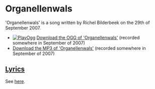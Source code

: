# Organellenwals

'Organellenwals' is a song written by Richel Bilderbeek on the 29th of September 2007.

- [![PlayOgg](http://static.fsf.org/playogg/Play_ogg_80x15.png "I support PlayOgg!")](http://playogg.org)
  [Download the OGG of 'Organellenwals'](http://www.richelbilderbeek.nl/CD07_Organellenwals.ogg)
  (recorded somewhere in September of 2007)
- [Download the MP3 of 'Organellenwals'](http://www.richelbilderbeek.nl/CD07_Organellenwals.mp3)
  (recorded somewhere in September of 2007)

## [Lyrics](50_organellenwals.txt)

See [here](50_organellenwals.txt).
